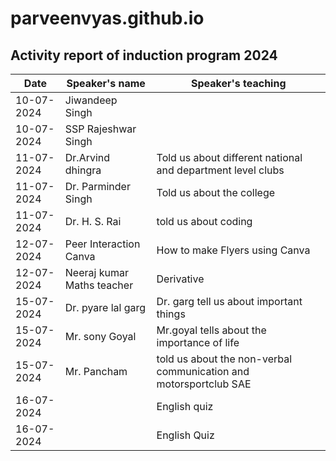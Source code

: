 # parveenvyas.github.io
## Activity report of induction program 2024
| Date|Speaker's name|Speaker's teaching|
|-----|--------------|----------------|
|10-07-2024|Jiwandeep Singh|
|10-07-2024|SSP Rajeshwar Singh|
|11-07-2024|Dr.Arvind dhingra|Told us about different national and department level clubs
|11-07-2024| Dr. Parminder Singh|Told us about the college|
|11-07-2024|Dr. H. S. Rai|told us about coding
|12-07-2024|Peer Interaction Canva|How to make Flyers using Canva|
|12-07-2024|Neeraj kumar Maths teacher|Derivative
|15-07-2024|Dr. pyare lal garg |Dr. garg tell us about important things|
|15-07-2024|Mr. sony Goyal|Mr.goyal tells about the importance of life|
|15-07-2024|Mr. Pancham|told us about the non-verbal communication and motorsportclub SAE
|16-07-2024|         |English quiz |
|16-07-2024|         |English Quiz|
